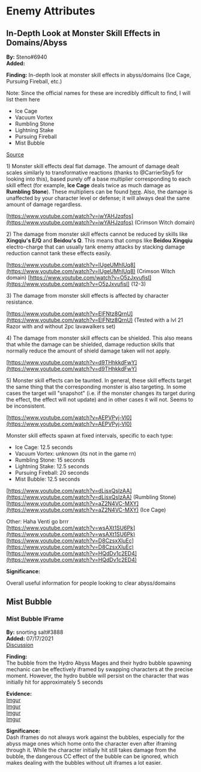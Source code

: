 # Enemy Attributes

## In-Depth Look at Monster Skill Effects in Domains/Abyss

**By:** Steno\#6940  
**Added:**

**Finding:** In-depth look at monster skill effects in abyss/domains \(Ice Cage, Pursuing Fireball, etc.\)

Note: Since the official names for these are incredibly difficult to find, I will list them here

* Ice Cage
* Vacuum Vortex
* Rumbling Stone
* Lightning Stake
* Pursuing Fireball 
* Mist Bubble

[Source](https://genshin.mihoyo.com/en/news/detail/9368)

1\) Monster skill effects deal flat damage. The amount of damage dealt scales similarly to transformative reactions \(thanks to @Carrier5by5 for looking into this\), based purely off a base multiplier corresponding to each skill effect \(for example, **Ice Cage** deals twice as much damage as **Rumbling Stone**\). These multipliers can be found [here](https://genshin-impact.fandom.com/wiki/Elements#Damage_Abilities_2). Also, the damage is unaffected by your character level or defense; it will always deal the same amount of damage regardless.

[https://www.youtube.com/watch?v=iwYAHJzqfos](https://www.youtube.com/watch?v=iwYAHJzqfos) \(Crimson Witch domain\)

2\) The damage from monster skill effects cannot be reduced by skills like **Xingqiu's E/Q** and **Beidou's Q**. This means that comps like **Beidou Xingqiu** electro-charge that can usually tank enemy attacks by stacking damage reduction cannot tank these effects easily.

[https://www.youtube.com/watch?v=IUgeUMhIUq8](https://www.youtube.com/watch?v=IUgeUMhIUq8) \(Crimson Witch domain\) [https://www.youtube.com/watch?v=O5zJxvufisI](https://www.youtube.com/watch?v=O5zJxvufisI) \(12-3\)

3\) The damage from monster skill effects is affected by character resistance.

[https://www.youtube.com/watch?v=ElFNtz8QrnU](https://www.youtube.com/watch?v=ElFNtz8QrnU) \(Tested with a lvl 21 Razor with and without 2pc lavawalkers set\)

4\) The damage from monster skill effects can be shielded. This also means that while the damage can be shielded, damage reduction skills that normally reduce the amount of shield damage taken will not apply.

[https://www.youtube.com/watch?v=d9THhkkdFwY](https://www.youtube.com/watch?v=d9THhkkdFwY)

5\) Monster skill effects can be taunted. In general, these skill effects target the same thing that the corresponding monster is also targeting. In some cases the target will "snapshot" \(i.e. if the monster changes its target during the effect, the effect will not update\) and in other cases it will not. Seems to be inconsistent.

[https://www.youtube.com/watch?v=AEPVPyj-Vl0](https://www.youtube.com/watch?v=AEPVPyj-Vl0)

Monster skill effects spawn at fixed intervals, specific to each type:

* Ice Cage: 12.5 seconds
* Vacuum Vortex: unknown \(its not in the game rn\)
* Rumbling Stone: 15 seconds
* Lightning Stake: 12.5 seconds
* Pursuing Fireball: 20 seconds
* Mist Bubble: 12.5 seconds

[https://www.youtube.com/watch?v=dLjsxQsIzAA](https://www.youtube.com/watch?v=dLjsxQsIzAA) \(Rumbling Stone\) [https://www.youtube.com/watch?v=aZ2N4VC-MXY](https://www.youtube.com/watch?v=aZ2N4VC-MXY) \(Ice Cage\)

Other: Haha Venti go brrr  
[https://www.youtube.com/watch?v=wsAXt1SU6Pk](https://www.youtube.com/watch?v=wsAXt1SU6Pk)  
[https://www.youtube.com/watch?v=D8CzsxXluEc](https://www.youtube.com/watch?v=D8CzsxXluEc)  
[https://www.youtube.com/watch?v=HQdDv1c2ED4](https://www.youtube.com/watch?v=HQdDv1c2ED4)

**Significance:**

Overall useful information for people looking to clear abyss/domains

## Mist Bubble

### Mist Bubble IFrame

**By:** snorting salt#3888  
**Added:** 07/17/2021  
[Discussion](https://tickettool.xyz/direct?url=https://cdn.discordapp.com/attachments/865014289025466392/865729755093008415/transcript-bubble-persists-on-swap.html)

**Finding:**  
The bubble from the Hydro Abyss Mages and their hydro bubble spawning mechanic can be effectively iframed by swapping characters at the precise moment. However, the hydro bubble will persist on the character that was initially hit for approximately 5 seconds

**Evidence:**  
[Imgur](https://imgur.com/3gLxkSv)  
[Imgur](https://imgur.com/sVll8pV)  
[Imgur](https://imgur.com/oJ38eFv)  
[Imgur](https://imgur.com/J2UXMr4)

**Significance:**  
Dash iframes do not always work against the bubbles, especially for the abyss mage ones which home onto the character even after iframing through it. While the character initially hit still takes damage from the bubble, the dangerous CC effect of the bubble can be ignored, which makes dealing with the bubbles without ult iframes a lot easier.
